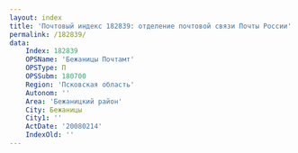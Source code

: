 ```yaml
---
layout: index
title: 'Почтовый индекс 182839: отделение почтовой связи Почты России'
permalink: /182839/
data:
    Index: 182839
    OPSName: 'Бежаницы Почтамт'
    OPSType: П
    OPSSubm: 180700
    Region: 'Псковская область'
    Autonom: ''
    Area: 'Бежаницкий район'
    City: Бежаницы
    City1: ''
    ActDate: '20080214'
    IndexOld: ''
---
```

